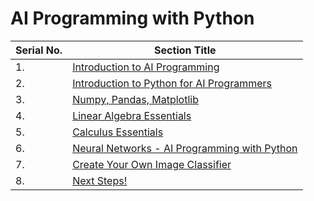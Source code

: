 # AI Programming with Python

| Serial No. | Section Title |
| ------ | ------ |
| 1. | [Introduction to AI Programming](https://github.com/kshvr16/AI_Programming_with_Python/blob/2499824e88c0b35d9ed586c196a4ec7b3571c8c1/Introduction%20to%20AI%20Programming) |
| 2. | [Introduction to Python for AI Programmers](https://github.com/kshvr16/AI_Programming_with_Python/blob/2499824e88c0b35d9ed586c196a4ec7b3571c8c1/Introduction%20to%20Python%20for%20AI%20Programmers) |
| 3. | [Numpy, Pandas, Matplotlib](https://github.com/kshvr16/AI_Programming_with_Python/blob/2499824e88c0b35d9ed586c196a4ec7b3571c8c1/Numpy%2C%20Pandas%2C%20Matplotlib) |
| 4. | [Linear Algebra Essentials](https://github.com/kshvr16/AI_Programming_with_Python/blob/2499824e88c0b35d9ed586c196a4ec7b3571c8c1/Linear%20Algebra%20Essentials) |
| 5. | [Calculus Essentials](https://github.com/kshvr16/AI_Programming_with_Python/blob/2499824e88c0b35d9ed586c196a4ec7b3571c8c1/Calculus%20Essentials) |
| 6. | [Neural Networks - AI Programming with Python](https://github.com/kshvr16/AI_Programming_with_Python/tree/2499824e88c0b35d9ed586c196a4ec7b3571c8c1/Neural%20Networks%20-%20AI%20Programming%20with%20Python) |
| 7. | [Create Your Own Image Classifier](https://github.com/kshvr16/AI_Programming_with_Python/tree/2499824e88c0b35d9ed586c196a4ec7b3571c8c1/Create%20Your%20Own%20Image%20Classifier) |
| 8. | [Next Steps!](https://github.com/kshvr16/AI_Programming_with_Python/tree/2499824e88c0b35d9ed586c196a4ec7b3571c8c1/Next%20Steps!) |
